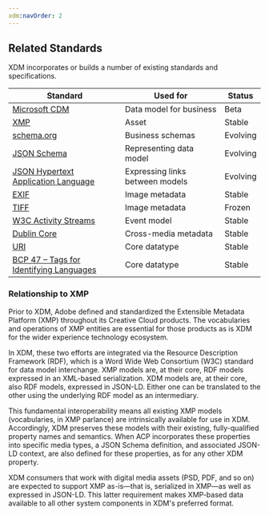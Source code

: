 ```yaml
---
xdm:navOrder: 2
---
```


## Related Standards

XDM incorporates or builds a number of existing standards and specifications.

| Standard                                                                                                 | Used for                        | Status   |
| -------------------------------------------------------------------------------------------------------- | ------------------------------- | -------- |
| [Microsoft CDM](https://docs.microsoft.com/en-us/common-data-service/entity-reference/common-data-model) | Data model for business         | Beta     |
| [XMP](http://www.adobe.com/products/xmp.html)                                                            | Asset                           | Stable   |
| [schema.org](http://schema.org)                                                                          | Business schemas                 | Evolving |
| [JSON Schema](http://json-schema.org)                                                                    | Representing data model         | Evolving |
| [JSON Hypertext Application Language](https://tools.ietf.org/html/draft-kelly-json-hal-08)               | Expressing links between models | Evolving |
| [EXIF](http://www.exif.org)                                                                              | Image metadata                  | Stable   |
| [TIFF](https://www.iso.org/standard/34342.html)                                                          | Image metadata                  | Frozen   |
| [W3C Activity Streams](https://www.w3.org/TR/activitystreams-core/)                                      | Event model                     | Stable   |
| [Dublin Core](http://dublincore.org/)                                                                    | Cross-media metadata            | Stable   |
| [URI](https://www.ietf.org/rfc/rfc3986.txt)                                                              | Core datatype                   | Stable   |
| [BCP 47 – Tags for Identifying Languages](https://tools.ietf.org/html/bcp47)                             | Core datatype                   | Stable   |

### Relationship to XMP

Prior to XDM, Adobe defined and standardized the Extensible Metadata Platform (XMP) throughout its Creative Cloud products.
The vocabularies and operations of XMP entities are essential for those products as is XDM for the wider experience technology ecosystem.

In XDM, these two efforts are integrated via the Resource Description Framework (RDF), which is a Word Wide Web Consortium (W3C) standard for data model interchange.
XMP models are, at their core, RDF models expressed in an XML-based serialization.
XDM models are, at their core, also RDF models, expressed in JSON-LD.
Either one can be translated to the other using the underlying RDF model as an intermediary.

This fundamental interoperability means all existing XMP models (vocabularies, in XMP parlance) are intrinsically available for use in XDM.
Accordingly, XDM preserves these models with their existing, fully-qualified property names and semantics.
When ACP incorporates these properties into specific media types, a JSON Schema definition, and associated JSON-LD context, are also defined for these properties, as for any other XDM property.

XDM consumers that work with digital media assets (PSD, PDF, and so on) are expected to support XMP as-is—that is, serialized in XMP—as well as expressed in JSON-LD. This latter requirement makes XMP-based data available to all other system components in XDM's preferred format.
